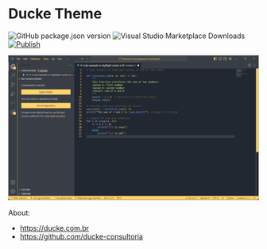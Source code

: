 # Ducke Theme

![GitHub package.json version](https://img.shields.io/github/package-json/v/ducke-consultoria/vscode-ducke-theme)
![Visual Studio Marketplace Downloads](https://img.shields.io/visual-studio-marketplace/d/Donwaztok.ducke-theme)
[![Publish](https://github.com/ducke-consultoria/vscode-ducke-theme/actions/workflows/publish.yml/badge.svg)](https://github.com/ducke-consultoria/vscode-ducke-theme/actions/workflows/publish.yml)


![Preview](images/preview.png)

About:
* https://ducke.com.br
* https://github.com/ducke-consultoria